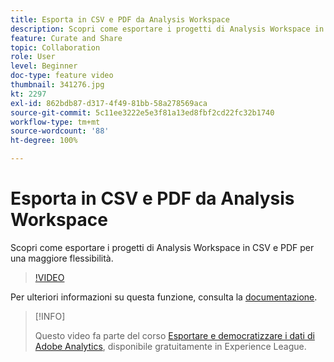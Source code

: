 ```yaml
---
title: Esporta in CSV e PDF da Analysis Workspace
description: Scopri come esportare i progetti di Analysis Workspace in CSV e PDF per una maggiore flessibilità.
feature: Curate and Share
topic: Collaboration
role: User
level: Beginner
doc-type: feature video
thumbnail: 341276.jpg
kt: 2297
exl-id: 862bdb87-d317-4f49-81bb-58a278569aca
source-git-commit: 5c11ee3222e5e3f81a13ed8fbf2cd22fc32b1740
workflow-type: tm+mt
source-wordcount: '88'
ht-degree: 100%

---
```


# Esporta in CSV e PDF da Analysis Workspace

Scopri come esportare i progetti di Analysis Workspace in CSV e PDF per una maggiore flessibilità.

>[!VIDEO](https://video.tv.adobe.com/v/341276/?quality=12&learn=on)

Per ulteriori informazioni su questa funzione, consulta la [documentazione](https://experienceleague.adobe.com/docs/analytics/analyze/analysis-workspace/curate-share/download-send.html?lang=it).

>[!INFO]
>
> Questo video fa parte del corso [Esportare e democratizzare i dati di Adobe Analytics](https://experienceleague.adobe.com/?recommended=Analytics-A-1-2022.1.democratizing&amp;lang=it), disponibile gratuitamente in Experience League.